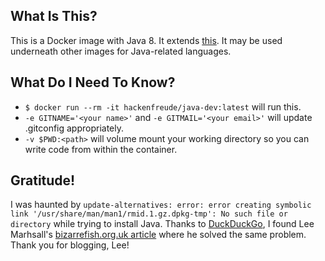 ## What Is This?
This is a Docker image with Java 8. It extends [this](https://github.com/hackenfreude/docker-devenv). It may be used underneath other images for Java-related languages.

## What Do I Need To Know?
* `$ docker run --rm -it hackenfreude/java-dev:latest` will run this.
* `-e GITNAME='<your name>'` and `-e GITMAIL='<your email>'` will update .gitconfig appropriately.
* `-v $PWD:<path>` will volume mount your working directory so you can write code from within the container.

## Gratitude!
I was haunted by ``update-alternatives: error: error creating symbolic link '/usr/share/man/man1/rmid.1.gz.dpkg-tmp': No such file or directory`` while trying to install Java. Thanks to [DuckDuckGo](https://duckduckgo.com), I found Lee Marhsall's [bizarrefish.org.uk article](http://bizarrefish.org.uk/building-kura-3/) where he solved the same problem. Thank you for blogging, Lee!
